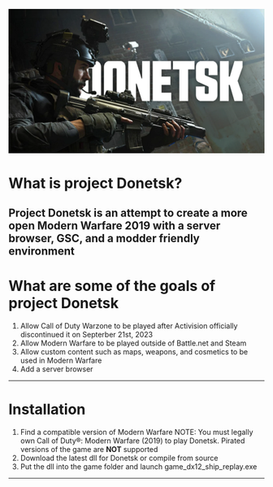 <p align="center">
  <img src="/github/assets/donetskbanner.png?raw=true" />
</p>

# What is project Donetsk?
Project Donetsk is an attempt to create a more open Modern Warfare 2019 with a server browser, GSC, and a modder friendly environment
---

# What are some of the goals of project Donetsk
1. Allow Call of Duty Warzone to be played after Activision officially discontinued it on Septerber 21st, 2023
2. Allow Modern Warfare to be played outside of Battle.net and Steam
3. Allow custom content such as maps, weapons, and cosmetics to be used in Modern Warfare
4. Add a server browser
---

# Installation
1. Find a compatible version of Modern Warfare
NOTE: You must legally own Call of Duty®: Modern Warfare (2019) to play Donetsk. Pirated versions of the game are **NOT** supported
2. Download the latest dll for Donetsk or compile from source
3. Put the dll into the game folder and launch game_dx12_ship_replay.exe
---

